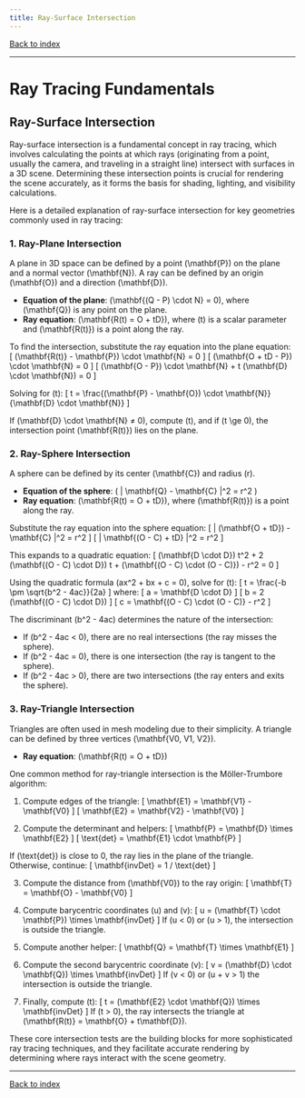 ```yaml
---
title: Ray-Surface Intersection
---
```


[Back to index](index.html)

---
# Ray Tracing Fundamentals
## Ray-Surface Intersection

Ray-surface intersection is a fundamental concept in ray tracing, which involves calculating the points at which rays (originating from a point, usually the camera, and traveling in a straight line) intersect with surfaces in a 3D scene. Determining these intersection points is crucial for rendering the scene accurately, as it forms the basis for shading, lighting, and visibility calculations.

Here is a detailed explanation of ray-surface intersection for key geometries commonly used in ray tracing:

### 1. **Ray-Plane Intersection**
A plane in 3D space can be defined by a point \(\mathbf{P}\) on the plane and a normal vector \(\mathbf{N}\). A ray can be defined by an origin \(\mathbf{O}\) and a direction \(\mathbf{D}\).
- **Equation of the plane**: \(\mathbf{(Q - P) \cdot N} = 0\), where \(\mathbf{Q}\) is any point on the plane.
- **Ray equation**: \(\mathbf{R(t) = O + tD}\), where \(t\) is a scalar parameter and \(\mathbf{R(t)}\) is a point along the ray.

To find the intersection, substitute the ray equation into the plane equation:
\[ (\mathbf{R(t)} - \mathbf{P}) \cdot \mathbf{N} = 0 \]
\[ (\mathbf{O + tD - P}) \cdot \mathbf{N} = 0 \]
\[ (\mathbf{O - P}) \cdot \mathbf{N} + t (\mathbf{D} \cdot \mathbf{N}) = 0 \]

Solving for \(t\):
\[ t = \frac{(\mathbf{P} - \mathbf{O}) \cdot \mathbf{N}}{\mathbf{D} \cdot \mathbf{N}} \]

If \(\mathbf{D} \cdot \mathbf{N} ≠ 0\), compute \(t\), and if \(t \ge 0\), the intersection point \(\mathbf{R(t)}\) lies on the plane.

### 2. **Ray-Sphere Intersection**
A sphere can be defined by its center \(\mathbf{C}\) and radius \(r\).
- **Equation of the sphere**: \( \| \mathbf{Q} - \mathbf{C} \|^2 = r^2 \)
- **Ray equation**: \(\mathbf{R(t) = O + tD}\), where \(\mathbf{R(t)}\) is a point along the ray.

Substitute the ray equation into the sphere equation:
\[ \| (\mathbf{O + tD}) - \mathbf{C} \|^2 = r^2 \]
\[ \| \mathbf{(O - C) + tD} \|^2 = r^2 \]

This expands to a quadratic equation:
\[ (\mathbf{D \cdot D}) t^2 + 2 (\mathbf{(O - C) \cdot D}) t + (\mathbf{(O - C) \cdot (O - C)}) - r^2 = 0 \]

Using the quadratic formula \(ax^2 + bx + c = 0\), solve for \(t\):
\[ t = \frac{-b \pm \sqrt{b^2 - 4ac}}{2a} \]
where:
\[ a = \mathbf{D \cdot D} \]
\[ b = 2 (\mathbf{(O - C) \cdot D}) \]
\[ c = \mathbf{(O - C) \cdot (O - C)} - r^2 \]

The discriminant \(b^2 - 4ac\) determines the nature of the intersection:
- If \(b^2 - 4ac < 0\), there are no real intersections (the ray misses the sphere).
- If \(b^2 - 4ac = 0\), there is one intersection (the ray is tangent to the sphere).
- If \(b^2 - 4ac > 0\), there are two intersections (the ray enters and exits the sphere).

### 3. **Ray-Triangle Intersection**
Triangles are often used in mesh modeling due to their simplicity. A triangle can be defined by three vertices \(\mathbf{V0, V1, V2}\).
- **Ray equation**: \(\mathbf{R(t) = O + tD}\)

One common method for ray-triangle intersection is the Möller-Trumbore algorithm:
1. Compute edges of the triangle:
   \[ \mathbf{E1} = \mathbf{V1} - \mathbf{V0} \]
   \[ \mathbf{E2} = \mathbf{V2} - \mathbf{V0} \]

2. Compute the determinant and helpers:
   \[ \mathbf{P} = \mathbf{D} \times \mathbf{E2} \]
   \[ \text{det} = \mathbf{E1} \cdot \mathbf{P} \]

If \(\text{det}\) is close to 0, the ray lies in the plane of the triangle. Otherwise, continue:
   \[ \mathbf{invDet} = 1 / \text{det} \]

3. Compute the distance from \(\mathbf{V0}\) to the ray origin:
   \[ \mathbf{T} = \mathbf{O} - \mathbf{V0} \]

4. Compute barycentric coordinates \(u\) and \(v\):
   \[ u = (\mathbf{T} \cdot \mathbf{P}) \times \mathbf{invDet} \]
   If \(u < 0\) or \(u > 1\), the intersection is outside the triangle.

5. Compute another helper:
   \[ \mathbf{Q} = \mathbf{T} \times \mathbf{E1} \]

6. Compute the second barycentric coordinate \(v\):
   \[ v = (\mathbf{D} \cdot \mathbf{Q}) \times \mathbf{invDet} \]
   If \(v < 0\) or \(u + v > 1\) the intersection is outside the triangle.

7. Finally, compute \(t\):
   \[ t = (\mathbf{E2} \cdot \mathbf{Q}) \times \mathbf{invDet} \]
   If \(t > 0\), the ray intersects the triangle at \(\mathbf{R(t)} = \mathbf{O} + t\mathbf{D}\).

These core intersection tests are the building blocks for more sophisticated ray tracing techniques, and they facilitate accurate rendering by determining where rays interact with the scene geometry.

---
[Back to index](index.html)
